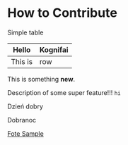 # How to Contribute

Simple table

|Hello|Kognifai|
|-----|--------|
|This is | row |

 This is something **new**.

Description of some super feature!!! `hi`

Dzień dobry

Dobranoc

[Fote Sample](https://github.com/konrad147/sampledocs/blob/master/fortedigital/sample.md)
